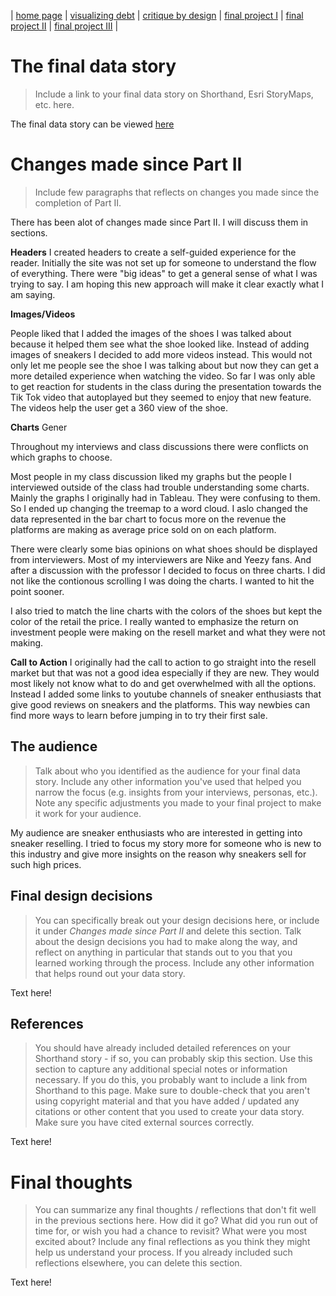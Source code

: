 | [home page](https://cmustudent.github.io/tswd-portfolio-templates/) | [visualizing debt](visualizing-government-debt) | [critique by design](critique-by-design) | [final project I](final-project-part-one) | [final project II](final-project-part-two) | [final project III](final-project-part-three) |

# The final data story
> Include a link to your final data story on Shorthand, Esri StoryMaps, etc. here. 

The final data story can be viewed [here](https://carnegiemellon.shorthandstories.com/a-story-on-selling-sneakers/index.html)

# Changes made since Part II
> Include few paragraphs that reflects on changes you made since the completion of Part II. 

There has been alot of changes made since Part II. I will discuss them in sections.
 
**Headers**
I created headers to create a self-guided experience for the reader. Initially the site was not set up for someone to understand the flow of everything. There were "big ideas" to get a general sense of what I was trying to say. I am hoping this new approach will make it clear exactly what I am saying.

**Images/Videos**

People liked that I added the images of the shoes I was talked about because it helped them see what the shoe looked like. Instead of adding images of sneakers I decided to add more videos instead.  This would not only let me people see the shoe I was talking about but now they can get a more detailed experience when watching the video. So far I was only able to get reaction for students in the class during the presentation towards the Tik Tok video that autoplayed but they seemed to enjoy that new feature. The videos help the user get a 360 view of the shoe. 

**Charts**
Gener

Throughout my interviews and class discussions there were conflicts on which graphs to choose. 

Most people in my class discussion liked my graphs but the people I interviewed outside of the class had trouble understanding some charts. Mainly the graphs I originally had in  Tableau. They were confusing to them. So I ended up changing the treemap to a word cloud. I aslo changed the data represented in the bar chart to focus more on the revenue the platforms are making as average price sold on on each platform.

There were clearly some bias opinions on what shoes should be displayed from interviewers. Most of my interviewers are Nike and Yeezy fans. And after a discussion with the professor I decided to focus on three charts. I did not like the contionous scrolling I was doing the charts. I wanted to hit the point sooner. 

I also tried to match the line charts with the colors of the shoes but kept the color of the retail the price. I really wanted to emphasize the return on investment people were making on the resell market and what they were not making. 
 


**Call to Action**
I originally had the call to action to go straight into the resell market but that was not a good idea especially if they are new. They would most likely not know what to do and get overwhelmed with all the options. Instead I added some links to youtube channels of sneaker enthusiasts that give good reviews on sneakers and the platforms. This way newbies can find more ways to learn before jumping in to try their first sale.

 
## The audience
> Talk about who you identified as the audience for your final data story.  Include any other information you've used that helped you narrow the focus (e.g. insights from your interviews, personas, etc.).  Note any specific adjustments you made to your final project to make it work for your audience.

My audience are sneaker enthusiasts who are interested in getting into sneaker reselling. I tried to focus my story more for someone who is new to this industry and give more insights on the reason why sneakers sell for such high prices. 

## Final design decisions
> You can specifically break out your design decisions here, or include it under *Changes made since Part II* and delete this section. Talk about the design decisions you had to make along the way, and reflect on anything in particular that stands out to you that you learned working through the process.  Include any other information that helps round out your data story. 

Text here!

## References
> You should have already included detailed references on your Shorthand story - if so, you can probably skip this section.  Use this section to capture any additional special notes or information necessary.  If you do this, you probably want to include a link from Shorthand to this page. Make sure to double-check that you aren't using copyright material and that you have added / updated any citations or other content that you used to create your data story.  Make sure you have cited external sources correctly. 

Text here!

# Final thoughts
> You can summarize any final thoughts / reflections that don't fit well in the previous sections here.  How did it go?  What did you run out of time for, or wish you had a chance to revisit?  What were you most excited about?  Include any final reflections as you think they might help us understand your process.  If you already included such reflections elsewhere, you can delete this section. 

Text here!
